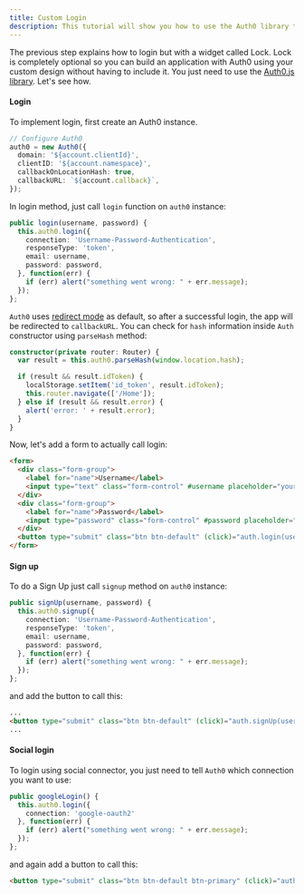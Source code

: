```yaml
---
title: Custom Login
description: This tutorial will show you how to use the Auth0 library to add custom authentication and authorization to your web app.
---
```


The previous step explains how to login but with a widget called Lock. Lock is completely optional so you can build an application with Auth0 using your custom design without having to include it. You just need to use the [Auth0.js library](https://github.com/auth0/auth0.js). Let's see how.

#### Login

To implement login, first create an Auth0 instance.

```typescript
// Configure Auth0
auth0 = new Auth0({
  domain: '${account.clientId}',
  clientID: '${account.namespace}',
  callbackOnLocationHash: true,
  callbackURL: `${account.callback}`,
});
```

In login method, just call `login` function on `auth0` instance:

```typescript
public login(username, password) {
  this.auth0.login({
    connection: 'Username-Password-Authentication',
    responseType: 'token',
    email: username,
    password: password,
  }, function(err) {
    if (err) alert("something went wrong: " + err.message);
  });
};
```

`Auth0` uses [redirect mode](https://github.com/auth0/auth0.js#redirect-mode) as default, so after a successful login, the app will be redirected to `callbackURL`. 
You can check for `hash` information inside `Auth` constructor using `parseHash` method:

```typescript
constructor(private router: Router) {
  var result = this.auth0.parseHash(window.location.hash);

  if (result && result.idToken) {
    localStorage.setItem('id_token', result.idToken);
    this.router.navigate(['/Home']);
  } else if (result && result.error) {
    alert('error: ' + result.error);
  }
}
```

Now, let's add a form to actually call login:

```html
<form>
  <div class="form-group">
    <label for="name">Username</label>
    <input type="text" class="form-control" #username placeholder="yours@example.com">
  </div>
  <div class="form-group">
    <label for="name">Password</label>
    <input type="password" class="form-control" #password placeholder="your password">
  </div>
  <button type="submit" class="btn btn-default" (click)="auth.login(username.value, password.value)">Login</button>
</form>
```

#### Sign up

To do a Sign Up just call `signup` method on `auth0` instance:

```typescript
public signUp(username, password) {
  this.auth0.signup({
    connection: 'Username-Password-Authentication',
    responseType: 'token',
    email: username,
    password: password,
  }, function(err) {
    if (err) alert("something went wrong: " + err.message);
  });
};
```

and add the button to call this:

```html
...
<button type="submit" class="btn btn-default" (click)="auth.signUp(username.value, password.value)">Sign Up</button>
...
```

#### Social login

To login using social connector, you just need to tell `Auth0` which connection you want to use:

```typescript
public googleLogin() {
  this.auth0.login({
    connection: 'google-oauth2'
  }, function(err) {
    if (err) alert("something went wrong: " + err.message);
  });
};
```

and again add a button to call this:

```html
<button type="submit" class="btn btn-default btn-primary" (click)="auth.googleLogin()">Login with google</button>
```
